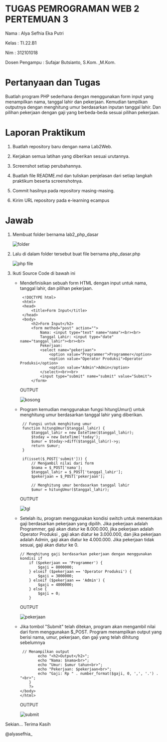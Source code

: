 # TUGAS PEMROGRAMAN WEB 2 PERTEMUAN 3

Nama : Alya Sefhia Eka Putri

Kelas : TI.22.B1

Nim  : 312101018

Dosen Pengampu :  Sufajar Butsianto, S.Kom. ,M.Kom.

# Pertanyaan dan Tugas

  Buatlah program PHP sederhana dengan menggunakan form input yang menampilkan nama, tanggal lahir dan pekerjaan. Kemudian tampilkan outputnya dengan menghitung umur berdasarkan inputan tanggal lahir. Dan pilihan pekerjaan dengan gaji yang berbeda-beda sesuai pilihan pekerjaan.

# Laporan Praktikum
  1. Buatlah repository baru dengan nama Lab2Web.
  
  2. Kerjakan semua latihan yang diberikan sesuai urutannya.

  3. Screenshot setiap perubahannya.

  4. Buatlah file README.md dan tuliskan penjelasan dari setiap langkah praktikum beserta screenshotnya.
  
  5. Commit hasilnya pada repository masing-masing.
  
  6. Kirim URL repository pada e-learning ecampus

# Jawab 

1. Membuat folder bernama lab2_php_dasar
   
   ![folder](https://github.com/AkuuAlyaaa/Lab2Web/assets/115520278/a6c7460e-235b-441e-b234-35829d6e5b42)

2. Lalu di dalam folder tersebut buat file bernama php_dasar.php

   ![php file](https://github.com/AkuuAlyaaa/Lab2Web/assets/115520278/9ec26022-2af4-4827-8c4a-05dea96dad91)

3. Ikuti Source Code di bawah ini

   - Mendefinisikan sebuah form HTML dengan input untuk nama, tanggal lahir, dan pilihan pekerjaan.

          <!DOCTYPE html>
          <html>
          <head>
              <title>Form Input</title>
          </head>
          <body>
              <h2>Form Input</h2>
              <form method="post" action="">
                  Nama: <input type="text" name="nama"><br><br>
                  Tanggal Lahir: <input type="date" name="tanggal_lahir"><br><br>
                  Pekerjaan:
                  <select name="pekerjaan">
                      <option value="Programmer">Programmer</option>
                      <option value="Operator Produksi">Operator Produksi</option>
                      <option value="Admin">Admin</option>
                  </select><br><br>
                  <input type="submit" name="submit" value="Submit">
              </form>

     OUTPUT
   
     ![kosong](https://github.com/AkuuAlyaaa/Lab2Web/assets/115520278/8d78323a-0f0b-4e3a-b788-0cd3eae2a33f)

   - Program kemudian menggunakan fungsi hitungUmur() untuk menghitung umur berdasarkan tanggal lahir yang diberikan.
  
          // Fungsi untuk menghitung umur
          function hitungUmur($tanggal_lahir) {
              $tanggal_lahir = new DateTime($tanggal_lahir);
              $today = new DateTime('today');
              $umur = $today->diff($tanggal_lahir)->y;
              return $umur;
          }
      
          if(isset($_POST['submit'])) {
              // Mengambil nilai dari form
              $nama = $_POST['nama'];
              $tanggal_lahir = $_POST['tanggal_lahir'];
              $pekerjaan = $_POST['pekerjaan'];
      
              // Menghitung umur berdasarkan tanggal lahir
              $umur = hitungUmur($tanggal_lahir);
     
     OUTPUT
   
     ![tgl](https://github.com/AkuuAlyaaa/Lab2Web/assets/115520278/a9d2b573-6062-49b2-8a53-7eaf7f8b98c3)

    - Setelah itu, program menggunakan kondisi switch untuk menentukan gaji berdasarkan pekerjaan yang dipilih. Jika pekerjaan adalah Programmer, gaji akan diatur ke 8.000.000, jika pekerjaan adalah Operator Produksi , gaji akan diatur ke 3.000.000, dan jika pekerjaan adalah Admin, gaji akan diatur ke 4.000.000. Jika pekerjaan tidak sesuai, gaji akan diatur ke 0.

          // Menghitung gaji berdasarkan pekerjaan dengan menggunakan kondisi if
              if ($pekerjaan == 'Programmer') {
                  $gaji = 8000000;
              } elseif ($pekerjaan == 'Operator Produksi') {
                  $gaji = 3000000;
              } elseif ($pekerjaan == 'Admin') {
                  $gaji = 4000000;
              } else {
                  $gaji = 0;
              }

      OUTPUT
  
      ![pekerjaan](https://github.com/AkuuAlyaaa/Lab2Web/assets/115520278/2438f94f-f4c3-41b1-849f-417a20b428ed)

    - Jika tombol "Submit" telah ditekan, program akan mengambil nilai dari form menggunakan $_POST. Program menampilkan output yang berisi nama, umur, pekerjaan, dan gaji yang telah dihitung sebelumnya

           // Menampilkan output
                  echo "<h2>Output</h2>";
                  echo "Nama: $nama<br>";
                  echo "Umur: $umur tahun<br>";
                  echo "Pekerjaan: $pekerjaan<br>";
                  echo "Gaji: Rp " . number_format($gaji, 0, ',', '.') . "<br>";
              }
              ?>
          </body>
          </html>

      OUTPUT

      ![submit](https://github.com/AkuuAlyaaa/Lab2Web/assets/115520278/556a889d-1e00-4a42-91f3-9cb22452132d)

  Sekian... Terima Kasih

  @alyasefhia_


